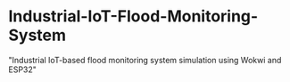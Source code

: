 # Industrial-IoT-Flood-Monitoring-System
"Industrial IoT-based flood monitoring system simulation using Wokwi and ESP32"
